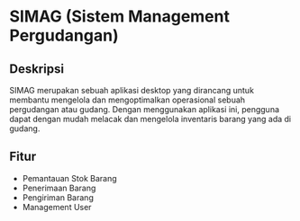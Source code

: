 # SIMAG (Sistem Management Pergudangan)

## Deskripsi
<p>
  SIMAG merupakan sebuah aplikasi desktop yang dirancang untuk membantu mengelola dan mengoptimalkan operasional sebuah pergudangan atau gudang.
  Dengan menggunakan aplikasi ini, pengguna dapat dengan mudah melacak dan mengelola inventaris barang yang ada di gudang.
</p>

## Fitur
<ul>
  <li>Pemantauan Stok Barang</li>
  <li>Penerimaan Barang</li>
  <li>Pengiriman Barang</li>
  <li>Management User</li>
</ul>
